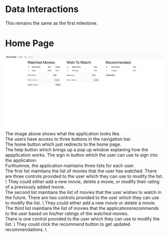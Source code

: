 # Data Interactions
This remains the same as the first milestone.
# Home Page
![Home Page](home_page.png)
The image above shows what the application looks like. \
The users have access to three buttons in the navigation bar. \
The home button which just redirects to the home page. \
The help button which brings up a pop up window explaning how the appplication works.
The sign in button which the user can use to sign into the application. \
Furthumroe, the application maintains three lists for each user. \
The first list maintians the list of movies that the user has watched.
There are three controls provided to the user which they can use to modify the list. \ 
They could either add a new movie, delete a movie, or modify their rating of a previously added movie. \
The second list maintians the list of movies that the user wishes to watch in the future.
There are two controls provided to the user which they can use to modify the list. \ 
They could either add a new movie or delete a movie. \
The third list maintians the list of movies that the applicationsrecommends to the user based on his/her ratings of the watched movies. \
There is one control provided to the user which they can use to modify the list. \ 
They could click the recommend button to get updated recommendations. \
